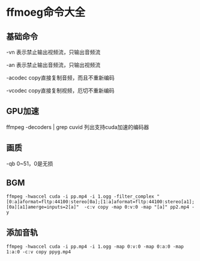 # ffmoeg命令大全
## 基础命令
-vn 表示禁止输出视频流，只输出音频流

-an 表示禁止输出音频流，只输出视频流

-acodec copy直接复制音频，而且不重新编码

-vcodec copy直接复制视频，厄切不重新编码
## GPU加速
ffmpeg -decoders | grep cuvid 列出支持cuda加速的编码器

## 画质
-qb 0~51，0是无损

## BGM
```
ffmpeg -hwaccel cuda -i pp.mp4 -i 1.ogg -filter_complex "[0:a]aformat=fltp:44100:stereo[0a];[1:a]aformat=fltp:44100:stereo[a1];[0a][a1]amerge=inputs=2[a]"  -c:v copy -map 0:v:0 -map "[a]" pp2.mp4 -y
```
## 添加音轨
```
ffmpeg -hwaccel cuda -i pp.mp4 -i 1.ogg -map 0:v:0 -map 0:a:0 -map 1:a:0 -c:v copy ppyg.mp4
```